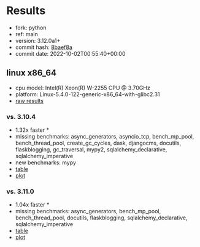 # Results

- fork: python
- ref: main
- version: 3.12.0a1+
- commit hash: [8baef8a](https://github.com/python/cpython/commit/8baef8a)
- commit date: 2022-10-02T00:55:40+00:00

## linux x86_64

- cpu model: Intel(R) Xeon(R) W-2255 CPU @ 3.70GHz
- platform: Linux-5.4.0-122-generic-x86_64-with-glibc2.31
- [raw results](bm-20221002-linux-x86_64-python-main-3.12.0a1%2B-8baef8a.json)

### vs. 3.10.4

- 1.32x faster \*
- missing benchmarks: async_generators, asyncio_tcp, bench_mp_pool, bench_thread_pool, create_gc_cycles, dask, djangocms, docutils, flaskblogging, gc_traversal, mypy2, sqlalchemy_declarative, sqlalchemy_imperative
- new benchmarks: mypy
- [table](bm-20221002-linux-x86_64-python-main-3.12.0a1%2B-8baef8a-vs-3.10.4.md)
- [plot](bm-20221002-linux-x86_64-python-main-3.12.0a1%2B-8baef8a-vs-3.10.4.png)

### vs. 3.11.0

- 1.04x faster \*
- missing benchmarks: async_generators, bench_mp_pool, bench_thread_pool, docutils, flaskblogging, sqlalchemy_declarative, sqlalchemy_imperative
- [table](bm-20221002-linux-x86_64-python-main-3.12.0a1%2B-8baef8a-vs-3.11.0.md)
- [plot](bm-20221002-linux-x86_64-python-main-3.12.0a1%2B-8baef8a-vs-3.11.0.png)

